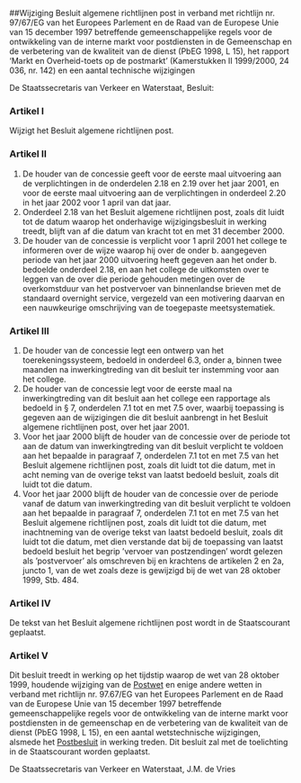 <meta http-equiv='Content-Type' content='text/html; charset=utf-8' />

##Wijziging Besluit algemene richtlijnen post in verband met richtlijn nr. 97/67/EG van het Europees Parlement en de Raad van de Europese Unie van 15 december 1997 betreffende gemeenschappelijke regels voor de ontwikkeling van de interne markt voor postdiensten in de Gemeenschap en de verbetering van de kwaliteit van de dienst (PbEG 1998, L 15), het rapport ‘Markt en Overheid-toets op de postmarkt’ (Kamerstukken II 1999/2000, 24 036, nr. 142) en een aantal technische wijzigingen

De Staatssecretaris van Verkeer en Waterstaat,  Besluit:    

### Artikel  I  

Wijzigt het Besluit algemene richtlijnen post. 

### Artikel  II  

1.  De houder van de concessie geeft voor de eerste maal uitvoering aan de verplichtingen in de onderdelen 2.18 en 2.19 over het jaar 2001, en voor de eerste maal uitvoering aan de verplichtingen in onderdeel 2.20 in het jaar 2002 voor 1 april van dat jaar.   
2.  Onderdeel 2.18 van het Besluit algemene richtlijnen post, zoals dit luidt tot de datum waarop het onderhavige wijzigingsbesluit in werking treedt, blijft van af die datum van kracht tot en met 31 december 2000.   
3.  De houder van de concessie is verplicht voor 1 april 2001 het college te informeren over de wijze waarop hij over de onder b. aangegeven periode van het jaar 2000 uitvoering heeft gegeven aan het onder b. bedoelde onderdeel 2.18, en aan het college de uitkomsten over te leggen van de over die periode gehouden metingen over de overkomstduur van het postvervoer van binnenlandse brieven met de standaard overnight service, vergezeld van een motivering daarvan en een nauwkeurige omschrijving van de toegepaste meetsystematiek.  

### Artikel  III  

1.  De houder van de concessie legt een ontwerp van het toerekeningssysteem, bedoeld in onderdeel 6.3, onder a, binnen twee maanden na inwerkingtreding van dit besluit ter instemming voor aan het college.   
2.  De houder van de concessie legt voor de eerste maal na inwerkingtreding van dit besluit aan het college een rapportage als bedoeld in § 7, onderdelen 7.1 tot en met 7.5 over, waarbij toepassing is gegeven aan de wijzigingen die dit besluit aanbrengt in het Besluit algemene richtlijnen post, over het jaar 2001.   
3.  Voor het jaar 2000 blijft de houder van de concessie over de periode tot aan de datum van inwerkingtreding van dit besluit verplicht te voldoen aan het bepaalde in paragraaf 7, onderdelen 7.1 tot en met 7.5 van het Besluit algemene richtlijnen post, zoals dit luidt tot die datum, met in acht neming van de overige tekst van laatst bedoeld besluit, zoals dit luidt tot die datum.   
4.  Voor het jaar 2000 blijft de houder van de concessie over de periode vanaf de datum van inwerkingtreding van dit besluit verplicht te voldoen aan het bepaalde in paragraaf 7, onderdelen 7.1 tot en met 7.5 van het Besluit algemene richtlijnen post, zoals dit luidt tot die datum, met inachtneming van de overige tekst van laatst bedoeld besluit, zoals dit luidt tot die datum, met dien verstande dat bij de toepassing van laatst bedoeld besluit het begrip ’vervoer van postzendingen’ wordt gelezen als ’postvervoer’ als omschreven bij en krachtens de artikelen 2 en 2a, juncto 1, van de wet zoals deze is gewijzigd bij de wet van 28 oktober 1999, Stb. 484.  

### Artikel  IV  

De tekst van het Besluit algemene richtlijnen post wordt in de Staatscourant geplaatst.  

### Artikel  V  

Dit besluit treedt in werking op het tijdstip waarop de wet van 28 oktober 1999, houdende wijziging van de [Postwet](../../../../../../../wet/postwet/BWBR0004423/README.md) en enige andere wetten in verband met richtlijn nr. 97.67/EG van het Europees Parlement en de Raad van de Europese Unie van 15 december 1997 betreffende gemeenschappelijke regels voor de ontwikkeling van de interne markt voor postdiensten in de gemeenschap en de verbetering van de kwaliteit van de dienst (PbEG 1998, L 15), en een aantal wetstechnische wijzigingen, alsmede het [Postbesluit](../../../../../../../AMvB/postbesluit/BWBR0011334/README.md) in werking treden. 
Dit besluit zal met de toelichting in de Staatscourant worden geplaatst.   

De 
Staatssecretaris van Verkeer en Waterstaat, 
J.M. de Vries      
